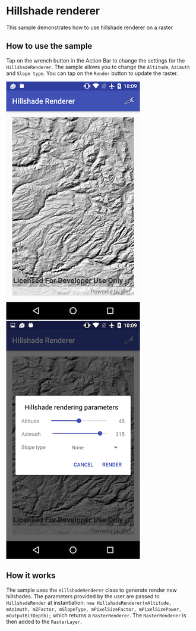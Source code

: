# Hillshade renderer

This sample demonstrates how to use hillshade renderer on a raster

## How to use the sample

Tap on the wrench button in the Action Bar to change the settings for the `HillshadeRenderer`. The sample allows you to change the `Altitude`, `Azimuth` and `Slope type`. You can tap on the `Render` button to update the raster.

![](image1.png)
![](image2.png)

## How it works

The sample uses the `HillshadeRenderer` class to generate render new hillshades. The parameters provided by the user are passed to `HillshadeRender` at instantiation: `new HillshadeRenderer(mAltitude, mAzimuth, mZFactor, mSlopeType, mPixelSizeFactor, mPixelSizePower, mOutputBitDepth);` which returns a `RasterRenderer`. The `RasterRenderer` is then added to the `RasterLayer`. 
